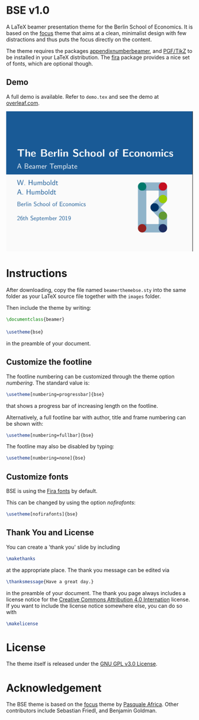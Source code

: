 # BSE v1.0
A LaTeX beamer presentation theme for the Berlin School of Economics. It is based on the [focus](https://github.com/elauksap/focus-beamertheme) theme that aims at a clean, minimalist design with few distractions and thus puts the focus directly on the content.

The theme requires the packages [appendixnumberbeamer](https://ctan.org/pkg/appendixnumberbeamer),
and [PGF/TikZ](https://ctan.org/pkg/pgf) to be installed in your LaTeX distribution.
The [fira](https://ctan.org/pkg/fira) package provides a nice set of fonts, which are optional though.

Demo
----
A full demo is available. Refer to `demo.tex` and see the demo at [overleaf.com](https://www.overleaf.com/read/jkvxrmxhvmbn).

![](../images/BSE_Latex_Title.png)

Instructions
============
After downloading, copy the file named `beamerthemebse.sty` into the same folder as your LaTeX source file together with the `images` folder.

Then include the theme by writing:
```latex
\documentclass{beamer}

\usetheme{bse}
```
in the preamble of your document.

Customize the footline
----------------------
The footline numbering can be customized through the theme option _numbering_. The standard value is:
```latex
\usetheme[numbering=progressbar]{bse}
```

that shows a progress bar of increasing length on the footline.

Alternatively, a full footline bar with author, title and frame numbering can be shown with:
```latex
\usetheme[numbering=fullbar]{bse}
```

The footline may also be disabled by typing:
```latex
\usetheme[numbering=none]{bse}
```

Customize fonts
---------------
BSE is using the [Fira fonts](https://bboxtype.com/typefaces/FiraSans/) by default.

This can be changed by using the option _nofirafonts_:
```latex
\usetheme[nofirafonts]{bse}
```

Thank You and License
---------------------

You can create a 'thank you' slide by including 
```latex
\makethanks
```

at the appropriate place. The thank you message can be edited via 
```latex
\thanksmessage{Have a great day.}
```

in the preamble of your document. The thank you page always includes a license notice for the [Creative Commons Attribution 4.0 Internation](https://creativecommons.org/licenses/by/4.0/) license. If you want to include the license notice somewhere else, you can do so with
```latex
\makelicense
```

License
=======
The theme itself is released under the [GNU GPL v3.0 License](https://www.gnu.org/licenses/gpl-3.0.en.html). 

Acknowledgement
===============

The BSE theme is based on the [focus](https://github.com/elauksap/focus-beamertheme) theme by [Pasquale Africa](https://github.com/elauksap). Other contributors include Sebastian Friedl, and Benjamin Goldman.
